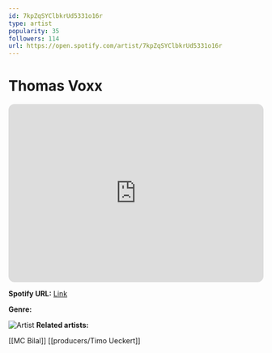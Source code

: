 ```yaml
---
id: 7kpZqSYClbkrUd5331o16r
type: artist
popularity: 35
followers: 114
url: https://open.spotify.com/artist/7kpZqSYClbkrUd5331o16r
---
```

# Thomas Voxx

<iframe style="border-radius:12px" src="https://open.spotify.com/embed/artist/7kpZqSYClbkrUd5331o16r" width="100%" height="352" frameBorder="0" allowfullscreen="" allow="autoplay; clipboard-write; encrypted-media; fullscreen; picture-in-picture" loading="lazy"></iframe>

**Spotify URL:** [Link](https://open.spotify.com/artist/7kpZqSYClbkrUd5331o16r)

**Genre:** 

![Artist](https://i.scdn.co/image/ab6761610000e5eb58a8eb37098747b6fcf250ad)
**Related artists:**

[[MC Bilal]]
[[producers/Timo Ueckert]]
